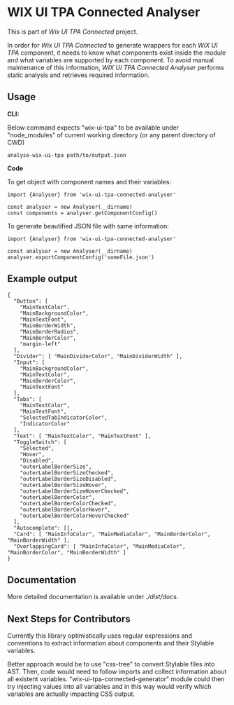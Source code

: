 # WIX UI TPA Connected Analyser

This is part of _Wix UI TPA Connected_ project.

In order for _Wix UI TPA Connected_ to generate wrappers for each _WIX UI TPA_ component, it needs to know what components exist inside the module and what variables are supported by each component. To avoid manual maintenance of this information, _WIX UI TPA Connected Analyser_ performs static analysis and retrieves required information.

## Usage

**CLI:**

Below command expects "wix-ui-tpa" to be available under "node_modules" of current working directory (or any parent directory of CWD)

```
analyse-wix-ui-tpa path/to/output.json
```

**Code**

To get object with component names and their variables:

```
import {Analyser} from 'wix-ui-tpa-connected-analyser'

const analyser = new Analyser(__dirname)
const components = analyser.getComponentConfig()
```

To generate beautified JSON file with same information:

```
import {Analyser} from 'wix-ui-tpa-connected-analyser'

const analyser = new Analyser(__dirname)
analyser.exportComponentConfig('someFile.json')
```

## Example output

```
{
  "Button": [
    "MainTextColor",
    "MainBackgroundColor",
    "MainTextFont",
    "MainBorderWidth",
    "MainBorderRadius",
    "MainBorderColor",
    "margin-left"
  ],
  "Divider": [ "MainDividerColor", "MainDividerWidth" ],
  "Input": [
    "MainBackgroundColor",
    "MainTextColor",
    "MainBorderColor",
    "MainTextFont"
  ],
  "Tabs": [
    "MainTextColor",
    "MainTextFont",
    "SelectedTabIndicatorColor",
    "IndicatorColor"
  ],
  "Text": [ "MainTextColor", "MainTextFont" ],
  "ToggleSwitch": [
    "Selected",
    "Hover",
    "Disabled",
    "outerLabelBorderSize",
    "outerLabelBorderSizeChecked",
    "outerLabelBorderSizeDisabled",
    "outerLabelBorderSizeHover",
    "outerLabelBorderSizeHoverChecked",
    "outerLabelBorderColor",
    "outerLabelBorderColorChecked",
    "outerLabelBorderColorHover",
    "outerLabelBorderColorHoverChecked"
  ],
  "Autocomplete": [],
  "Card": [ "MainInfoColor", "MainMediaColor", "MainBorderColor", "MainBorderWidth" ],
  "OverlappingCard": [ "MainInfoColor", "MainMediaColor", "MainBorderColor", "MainBorderWidth" ]
}
```

## Documentation

More detailed documentation is available under _./dist/docs_.

## Next Steps for Contributors

Currently this library optimistically uses regular expressions and conventions to extract information about components and their Stylable variables.

Better approach would be to use "css-tree" to convert Stylable files into AST. Then, code would need to follow imports and collect information about all existent variables. "wix-ui-tpa-connected-generator" module could then try injecting values into all variables and in this way would verify which variables are actually impacting CSS output.
